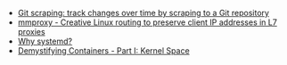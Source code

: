 - [Git scraping: track changes over time by scraping to a Git repository](https://simonwillison.net/2020/Oct/9/git-scraping/)
- [mmproxy - Creative Linux routing to preserve client IP addresses in L7 proxies](https://blog.cloudflare.com/mmproxy-creative-way-of-preserving-client-ips-in-spectrum/)
- [Why systemd?](http://blog.jorgenschaefer.de/2014/07/why-systemd.html)
- [Demystifying Containers - Part I: Kernel Space](https://medium.com/@saschagrunert/demystifying-containers-part-i-kernel-space-2c53d6979504)